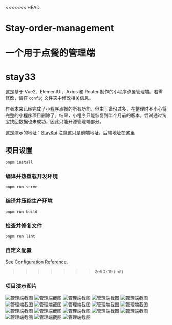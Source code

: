 <<<<<<< HEAD
# Stay-order-management
一个用于点餐的管理端
=======
# stay33
这是基于 Vue2、ElementUI、Axios 和 Router 制作的小程序点餐管理端。若需修改，请在 `config` 文件夹中修改相关信息。

作者本来已经完成了小程序点餐的所有功能，但由于备份过多，在整理时不小心将完整的小程序项目删除了。结果，小程序只能恢复到半个月前的版本。尝试通过淘宝找回数据也未成功，因此只能开源管理端部分。

这是演示的地址：[StayKoi](https://fo.staykoi.asia)
注意这只是前端地址，后端地址在这里
## 项目设置
```
pnpm install
```

### 编译并热重载开发环境
```
pnpm run serve
```

### 编译并压缩生产环境
```
pnpm run build
```

### 检查并修复文件
```
pnpm run lint
```

### 自定义配置
See [Configuration Reference](https://cli.vuejs.org/config/).
>>>>>>> 2e90719 (init)
### 项目演示图片
![管理端截图](https://qiniu.staykoi.asia/github/%E5%BE%AE%E4%BF%A1%E5%9B%BE%E7%89%87_20240615094823.png)
![管理端截图](https://qiniu.staykoi.asia/github/%E5%BE%AE%E4%BF%A1%E5%9B%BE%E7%89%87_20240615094908.png)
![管理端截图](https://qiniu.staykoi.asia/github/%E5%BE%AE%E4%BF%A1%E5%9B%BE%E7%89%87_20240615094911.png)
![管理端截图](https://qiniu.staykoi.asia/github/%E5%BE%AE%E4%BF%A1%E5%9B%BE%E7%89%87_20240615094915.png)
![管理端截图](https://qiniu.staykoi.asia/github/%E5%BE%AE%E4%BF%A1%E5%9B%BE%E7%89%87_20240615094918.png)
![管理端截图](https://qiniu.staykoi.asia/github/%E5%BE%AE%E4%BF%A1%E5%9B%BE%E7%89%87_20240615094921.png)
![管理端截图](https://qiniu.staykoi.asia/github/%E5%BE%AE%E4%BF%A1%E5%9B%BE%E7%89%87_20240615094924.png)
![管理端截图](https://qiniu.staykoi.asia/github/%E5%BE%AE%E4%BF%A1%E5%9B%BE%E7%89%87_20240615094927.png)
![管理端截图](https://qiniu.staykoi.asia/github/%E5%BE%AE%E4%BF%A1%E5%9B%BE%E7%89%87_20240615094930.png)
![管理端截图](https://qiniu.staykoi.asia/github/%E5%BE%AE%E4%BF%A1%E5%9B%BE%E7%89%87_20240615094933.png)
![管理端截图](https://qiniu.staykoi.asia/github/%E5%BE%AE%E4%BF%A1%E5%9B%BE%E7%89%87_20240615094936.png)
![管理端截图](https://qiniu.staykoi.asia/github/%E5%BE%AE%E4%BF%A1%E5%9B%BE%E7%89%87_20240615094940.png)
![管理端截图](https://qiniu.staykoi.asia/github/%E5%BE%AE%E4%BF%A1%E5%9B%BE%E7%89%87_20240615094943.png)
![管理端截图](https://qiniu.staykoi.asia/github/%E5%BE%AE%E4%BF%A1%E5%9B%BE%E7%89%87_20240615094946.png)
![管理端截图](https://qiniu.staykoi.asia/github/%E5%BE%AE%E4%BF%A1%E5%9B%BE%E7%89%87_20240615094949.png)
![管理端截图](https://qiniu.staykoi.asia/github/%E5%BE%AE%E4%BF%A1%E5%9B%BE%E7%89%87_20240615094952.png)
![管理端截图](https://qiniu.staykoi.asia/github/%E5%BE%AE%E4%BF%A1%E5%9B%BE%E7%89%87_20240615094955.png)
![管理端截图](https://qiniu.staykoi.asia/github/%E5%BE%AE%E4%BF%A1%E5%9B%BE%E7%89%87_20240615094958.png)
